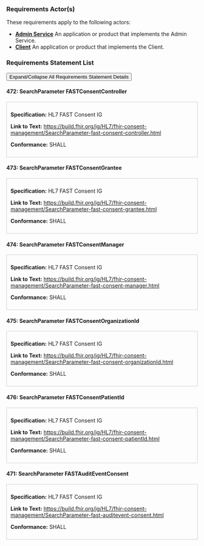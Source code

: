 
### Requirements Actor(s)

<p>These requirements apply to the following actors: </p>
<ul>
<li><b><a href="ActorDefinition-admin-service.html">Admin Service</a></b>&nbsp;An application or product that implements the Admin Service.</li>
<li><b><a href="ActorDefinition-client.html">Client</a></b>&nbsp;An application or product that implements the Client.</li>
</ul>

### Requirements Statement List

<p>
<button class="btn btn-info btn-lg btn-block" type="button" title="Click to Expand/Collapse All Requirements Statement Details" data-toggle="collapse" data-target="#req-472detail,#req-473detail,#req-474detail,#req-475detail,#req-476detail,#req-471detail" aria-expanded="false">Expand/Collapse All Requirements Statement Details</button>
</p>

#### <a id="requirement-472" title="Click to Open or Close Details" data-toggle="collapse" data-target="#req-472detail" aria-expanded="false">472:&nbsp;SearchParameter FASTConsentController</a>

<div class="collapse" id="req-472detail">
<div class="card card-body" style="border:1px solid;border-color:#cccccc;padding:10px" markdown="1">
<p>
<b>Specification:</b>&nbsp;HL7 FAST Consent IG
</p>
<p>
<b>Link to Text:</b>&nbsp;<a href="https://build.fhir.org/ig/HL7/fhir-consent-management/SearchParameter-fast-consent-controller.html">https://build.fhir.org/ig/HL7/fhir-consent-management/SearchParameter-fast-consent-controller.html</a>
</p>
<p><b>Conformance:</b>&nbsp;SHALL</p>
</div>
</div>

#### <a id="requirement-473" title="Click to Open or Close Details" data-toggle="collapse" data-target="#req-473detail" aria-expanded="false">473:&nbsp;SearchParameter FASTConsentGrantee</a>

<div class="collapse" id="req-473detail">
<div class="card card-body" style="border:1px solid;border-color:#cccccc;padding:10px" markdown="1">
<p>
<b>Specification:</b>&nbsp;HL7 FAST Consent IG
</p>
<p>
<b>Link to Text:</b>&nbsp;<a href="https://build.fhir.org/ig/HL7/fhir-consent-management/SearchParameter-fast-consent-grantee.html">https://build.fhir.org/ig/HL7/fhir-consent-management/SearchParameter-fast-consent-grantee.html</a>
</p>
<p><b>Conformance:</b>&nbsp;SHALL</p>
</div>
</div>

#### <a id="requirement-474" title="Click to Open or Close Details" data-toggle="collapse" data-target="#req-474detail" aria-expanded="false">474:&nbsp;SearchParameter FASTConsentManager</a>

<div class="collapse" id="req-474detail">
<div class="card card-body" style="border:1px solid;border-color:#cccccc;padding:10px" markdown="1">
<p>
<b>Specification:</b>&nbsp;HL7 FAST Consent IG
</p>
<p>
<b>Link to Text:</b>&nbsp;<a href="https://build.fhir.org/ig/HL7/fhir-consent-management/SearchParameter-fast-consent-manager.html">https://build.fhir.org/ig/HL7/fhir-consent-management/SearchParameter-fast-consent-manager.html</a>
</p>
<p><b>Conformance:</b>&nbsp;SHALL</p>
</div>
</div>

#### <a id="requirement-475" title="Click to Open or Close Details" data-toggle="collapse" data-target="#req-475detail" aria-expanded="false">475:&nbsp;SearchParameter FASTConsentOrganizationId</a>

<div class="collapse" id="req-475detail">
<div class="card card-body" style="border:1px solid;border-color:#cccccc;padding:10px" markdown="1">
<p>
<b>Specification:</b>&nbsp;HL7 FAST Consent IG
</p>
<p>
<b>Link to Text:</b>&nbsp;<a href="https://build.fhir.org/ig/HL7/fhir-consent-management/SearchParameter-fast-consent-organizationId.html">https://build.fhir.org/ig/HL7/fhir-consent-management/SearchParameter-fast-consent-organizationId.html</a>
</p>
<p><b>Conformance:</b>&nbsp;SHALL</p>
</div>
</div>

#### <a id="requirement-476" title="Click to Open or Close Details" data-toggle="collapse" data-target="#req-476detail" aria-expanded="false">476:&nbsp;SearchParameter FASTConsentPatientId</a>

<div class="collapse" id="req-476detail">
<div class="card card-body" style="border:1px solid;border-color:#cccccc;padding:10px" markdown="1">
<p>
<b>Specification:</b>&nbsp;HL7 FAST Consent IG
</p>
<p>
<b>Link to Text:</b>&nbsp;<a href="https://build.fhir.org/ig/HL7/fhir-consent-management/SearchParameter-fast-consent-patientId.html">https://build.fhir.org/ig/HL7/fhir-consent-management/SearchParameter-fast-consent-patientId.html</a>
</p>
<p><b>Conformance:</b>&nbsp;SHALL</p>
</div>
</div>

#### <a id="requirement-471" title="Click to Open or Close Details" data-toggle="collapse" data-target="#req-471detail" aria-expanded="false">471:&nbsp;SearchParameter FASTAuditEventConsent</a>

<div class="collapse" id="req-471detail">
<div class="card card-body" style="border:1px solid;border-color:#cccccc;padding:10px" markdown="1">
<p>
<b>Specification:</b>&nbsp;HL7 FAST Consent IG
</p>
<p>
<b>Link to Text:</b>&nbsp;<a href="https://build.fhir.org/ig/HL7/fhir-consent-management/SearchParameter-fast-auditevent-consent.html">https://build.fhir.org/ig/HL7/fhir-consent-management/SearchParameter-fast-auditevent-consent.html</a>
</p>
<p><b>Conformance:</b>&nbsp;SHALL</p>
</div>
</div>


<br/>
